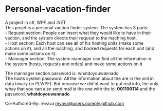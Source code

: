 # Personal-vacation-finder
<p>A project in c#, WPF and .NET <br>
This projet is a personal vaction finder system. The system has 3 parts: <br>
- Request section: People can insert what they would like to have in their vaction, and the system directs their request to the maching host. <br>
- Host section: Each host can see all of his hosting units (make some actions on it), and all the maching, and booked requests for each unit (and make some actions on it). <br>
- Mannager section: The system mannager can find all the information in the system (hosts, requests and ordes) and make some actions on it. <br>

The mannager section password is: whatdoyouwannado <br>
The hosts system password: All the information about the are in the xml in data binary (in PLWPF). But because we did'nt want to put real info, the only whay that you can also send mail is the one with the id: <b>001100114</b> and the password: <b>whatdoyouwannado</b>

Co-Authored-By: revava <revava@users.noreply.github.com>
